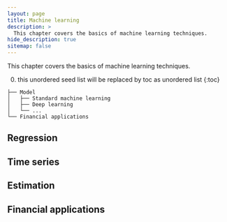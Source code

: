 ```yaml
---
layout: page
title: Machine learning
description: >
  This chapter covers the basics of machine learning techniques.
hide_description: true
sitemap: false
---
```


This chapter covers the basics of machine learning techniques.

0. this unordered seed list will be replaced by toc as unordered list
{:toc}


~~~
├── Model
│   ├── Standard machine learning
│   ├── Deep learning
│   └── ...
└── Financial applications
~~~

## Regression

## Time series

## Estimation

## Financial applications
